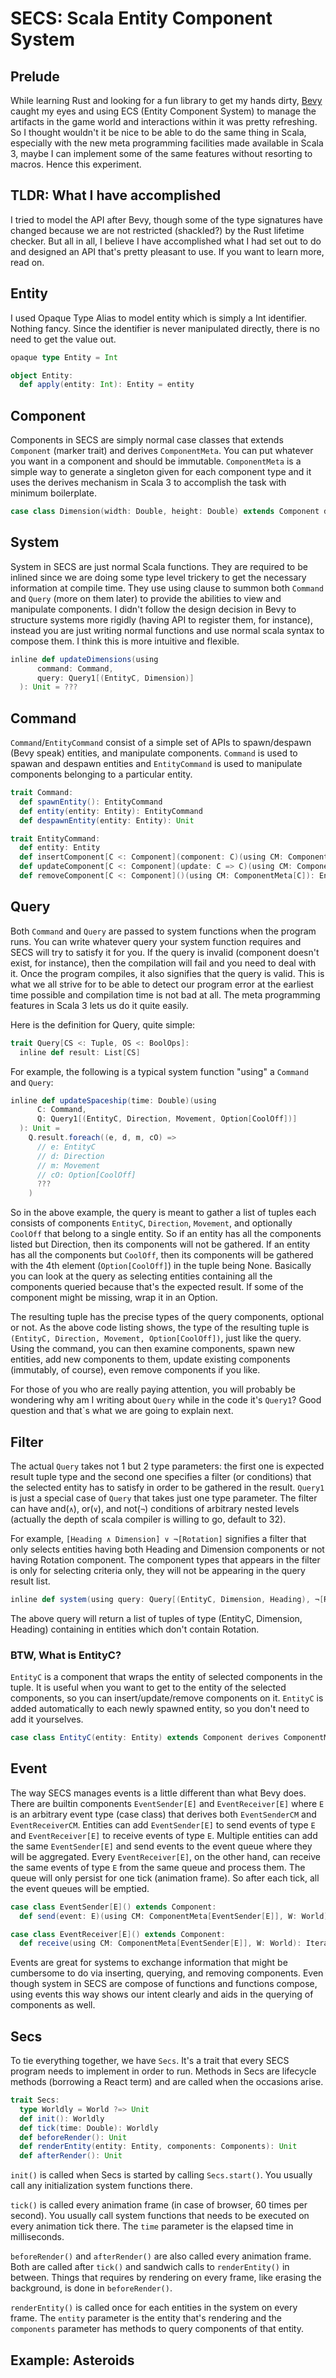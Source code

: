 # SECS: Scala Entity Component System

## Prelude
While learning Rust and looking for a fun library to get my hands dirty, [Bevy](https://github.com/bevyengine/bevy) caught my eyes and using ECS (Entity Component System) to manage the artifacts in the game world and interactions within it was pretty refreshing.  So I thought wouldn't it be nice to be able to do the same thing in Scala, especially with the new meta programming facilities made available in Scala 3, maybe I can implement some of the same features without resorting to macros.  Hence this experiment.

## TLDR: What I have accomplished
I tried to model the API after Bevy, though some of the type signatures have changed because we are not restricted (shackled?) by the Rust lifetime checker.  But all in all, I believe I have accomplished what I had set out to do and designed an API that's pretty pleasant to use.  If you want to learn more, read on.

## Entity
I used Opaque Type Alias to model entity which is simply a Int identifier.  Nothing fancy.  Since the identifier is never manipulated directly, there is no need to get the value out.

```scala
opaque type Entity = Int

object Entity:
  def apply(entity: Int): Entity = entity
```

## Component
Components in SECS are simply normal case classes that extends `Component` (marker trait) and derives `ComponentMeta`.  You can put whatever you want in a component and should be immutable.  `ComponentMeta` is a simple way to generate a singleton given for each component type and it uses the derives mechanism in Scala 3 to accomplish the task with minimum boilerplate.

```scala
case class Dimension(width: Double, height: Double) extends Component derives ComponentMeta
```

## System
System in SECS are just normal Scala functions.  They are required to be inlined since we are doing some type level trickery to get the necessary information at compile time.  They use using clause to summon both `Command` and `Query` (more on them later) to provide the abilities to view and manipulate components.  I didn't follow the design decision in Bevy to structure systems more rigidly (having API to register them, for instance), instead you are just writing normal functions and use normal scala syntax to compose them.  I think this is more intuitive and flexible.

```scala
inline def updateDimensions(using
      command: Command,
      query: Query1[(EntityC, Dimension)]
  ): Unit = ???
```

## Command
`Command`/`EntityCommand` consist of a simple set of APIs to spawn/despawn (Bevy speak) entities, and manipulate components.  `Command` is used to spawan and despawn entities and `EntityCommand` is used to manipulate components belonging to a particular entity.

```scala
trait Command:
  def spawnEntity(): EntityCommand
  def entity(entity: Entity): EntityCommand
  def despawnEntity(entity: Entity): Unit

trait EntityCommand:
  def entity: Entity
  def insertComponent[C <: Component](component: C)(using CM: ComponentMeta[C]): EntityCommand
  def updateComponent[C <: Component](update: C => C)(using CM: ComponentMeta[C]): EntityCommand
  def removeComponent[C <: Component]()(using CM: ComponentMeta[C]): EntityCommand

```

## Query
Both `Command` and `Query` are passed to system functions when the program runs.  You can write whatever query your system function requires and SECS will try to satisfy it for you.  If the query is invalid (component doesn't exist, for instance), then the compilation will fail and you need to deal with it.  Once the program compiles, it also signifies that the query is valid.  This is what we all strive for to be able to detect our program error at the earliest time possible and compilation time is not bad at all.  The meta programming features in Scala 3 lets us do it quite easily.

Here is the definition for Query, quite simple:

```scala
trait Query[CS <: Tuple, OS <: BoolOps]:
  inline def result: List[CS]
```

For example, the following is a typical system function "using" a `Command` and `Query`:

```scala
inline def updateSpaceship(time: Double)(using
      C: Command,
      Q: Query1[(EntityC, Direction, Movement, Option[CoolOff])]
  ): Unit =
    Q.result.foreach((e, d, m, cO) =>
      // e: EntityC
      // d: Direction
      // m: Movement
      // cO: Option[CoolOff]
      ???
    )
```

So in the above example, the query is meant to gather a list of tuples each consists of components `EntityC`, `Direction`, `Movement`, and optionally `CoolOff` that belong to a single entity.  So if an entity has all the components listed but Direction, then its components will not be gathered.  If an entity has all the components but `CoolOff`, then its components will be gathered with the 4th element (`Option[CoolOff]`) in the tuple being None.  Basically you can look at the query as selecting entities containing all the components queried because that's the expected result.  If some of the component might be missing, wrap it in an Option.

The resulting tuple has the precise types of the query components, optional or not.  As the above code listing shows, the type of the resulting tuple is `(EntityC, Direction, Movement, Option[CoolOff])`, just like the query.  Using the command, you can then examine components, spawn new entities, add new components to them, update existing components (immutably, of course), even remove components if you like.

For those of you who are really paying attention, you will probably be wondering why am I writing about `Query` while in the code it's `Query1`?  Good question and that`s what we are going to explain next.

## Filter
The actual `Query` takes not 1 but 2 type parameters: the first one is expected result tuple type and the second one specifies a filter (or conditions) that the selected entity has to satisfy in order to be gathered in the result.  `Query1` is just a special case of `Query` that takes just one type parameter.  The filter can have and(`∧`), or(`∨`), and not(`¬`) conditions of arbitrary nested levels (actually the depth of scala compiler is willing to go, default to 32).

For example, `[Heading ∧ Dimension] ∨ ¬[Rotation]` signifies a filter that only selects entities having both Heading and Dimension components or not having Rotation component.  The component types that appears in the filter is only for selecting criteria only, they will not be appearing in the query result list.

```scala
inline def system(using query: Query[(EntityC, Dimension, Heading), ¬[Rotation]]): Unit = ???
```

The above query will return a list of tuples of type (EntityC, Dimension, Heading) containing in entities which don't contain Rotation.

### BTW, What is EntityC?
`EntityC` is a component that wraps the entity of selected components in the tuple.  It is useful when you want to get to the entity of the selected components, so you can insert/update/remove components on it.  `EntityC` is added automatically to each newly spawned entity, so you don't need to add it yourselves.

```scala
case class EntityC(entity: Entity) extends Component derives ComponentMeta
```

## Event
The way SECS manages events is a little different than what Bevy does.  There are builtin components `EventSender[E]` and `EventReceiver[E]` where `E` is an arbitrary event type (case class) that derives both `EventSenderCM` and `EventReceiverCM`.  Entities can add `EventSender[E]` to send events of type `E` and `EventReceiver[E]` to receive events of type `E`.  Multiple entities can add the same `EventSender[E]` and send events to the event queue where they will be aggregated.  Every `EventReceiver[E]`, on the other hand, can receive the same events of type `E` from the same queue and process them.  The queue will only persist for one tick (animation frame).  So after each tick, all the event queues will be emptied.

```scala
case class EventSender[E]() extends Component:
  def send(event: E)(using CM: ComponentMeta[EventSender[E]], W: World): Unit = W.sendEvent(event)

case class EventReceiver[E]() extends Component:
  def receive(using CM: ComponentMeta[EventSender[E]], W: World): Iterable[E] = W.receiveEvents
```

Events are great for systems to exchange information that might be cumbersome to do via inserting, querying, and removing components.  Even though system in SECS are compose of functions and functions compose, using events this way shows our intent clearly and aids in the querying of components as well.

## Secs
To tie everything together, we have `Secs`.  It's a trait that every SECS program needs to implement in order to run.  Methods in Secs are lifecycle methods (borrowing a React term) and are called when the occasions arise.

```scala
trait Secs:
  type Worldly = World ?=> Unit
  def init(): Worldly
  def tick(time: Double): Worldly
  def beforeRender(): Unit
  def renderEntity(entity: Entity, components: Components): Unit
  def afterRender(): Unit
```

`init()` is called when Secs is started by calling `Secs.start()`.  You usually call any initialization system functions there.

`tick()` is called every animation frame (in case of browser, 60 times per second).  You usually call system functions that needs to be executed on every animation tick there.  The `time` parameter is the elapsed time in milliseconds.

`beforeRender()` and `afterRender()` are also called every animation frame.  Both are called after `tick()` and sandwich calls to `renderEntity()` in between.  Things that requires by rendering on every frame, like erasing the background, is done in `beforeRender()`.

`renderEntity()` is called once for each entities in the system on every frame.  The `entity` parameter is the entity that's rendering and the `components` parameter has methods to query components of that entity.

## Example: Asteroids

